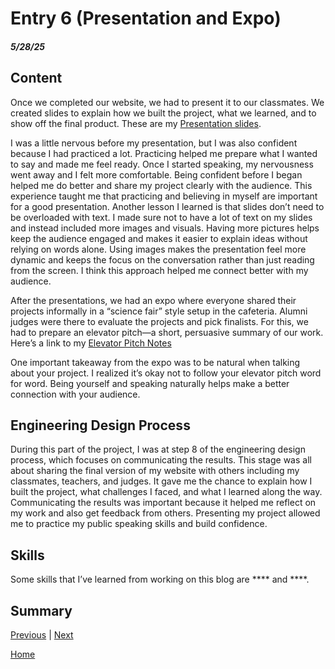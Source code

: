 # Entry 6 (Presentation and Expo)
##### 5/28/25

## Content 
Once we completed our website, we had to present it to our classmates. We created slides to explain how we built the project, what we learned, and to show off the final product. These are my [Presentation slides](https://docs.google.com/presentation/d/1s_hvhWMDXesKM_DZc7V6YuKIWfaHbFl2Gi1GlfiisEk/edit?slide=id.p#slide=id.p).


I was a little nervous before my presentation, but I was also confident because I had practiced a lot. Practicing helped me prepare what I wanted to say and made me feel ready. Once I started speaking, my nervousness went away and I felt more comfortable. Being confident before I began helped me do better and share my project clearly with the audience. This experience taught me that practicing and believing in myself are important for a good presentation. Another lesson I learned is that slides don’t need to be overloaded with text. I made sure not to have a lot of text on my slides and instead included more images and visuals. Having more pictures helps keep the audience engaged and makes it easier to explain ideas without relying on words alone. Using images makes the presentation feel more dynamic and keeps the focus on the conversation rather than just reading from the screen. I think this approach helped me connect better with my audience.

After the presentations, we had an expo where everyone shared their projects informally in a “science fair” style setup in the cafeteria. Alumni judges were there to evaluate the projects and pick finalists. For this, we had to prepare an elevator pitch—a short, persuasive summary of our work. Here’s a link to my [Elevator Pitch Notes](https://docs.google.com/document/d/18G3r9jk1bmDWJ3BkuWVXHI64NJDcVR7q2WBbFT5J0dE/edit?tab=t.0)

One important takeaway from the expo was to be natural when talking about your project. I realized it’s okay not to follow your elevator pitch word for word. Being yourself and speaking naturally helps make a better connection with your audience.

## Engineering Design Process
During this part of the project, I was at step 8 of the engineering design process, which focuses on communicating the results. This stage was all about sharing the final version of my website with others including my classmates, teachers, and judges. It gave me the chance to explain how I built the project, what challenges I faced, and what I learned along the way. Communicating the results was important because it helped me reflect on my work and also get feedback from others. Presenting my project allowed me to practice my public speaking skills and build confidence.

## Skills
Some skills that I’ve learned from working on this blog are **** and ****.

## Summary 
[Previous](entry05.md) | [Next](entry07.md)

[Home](../README.md)
